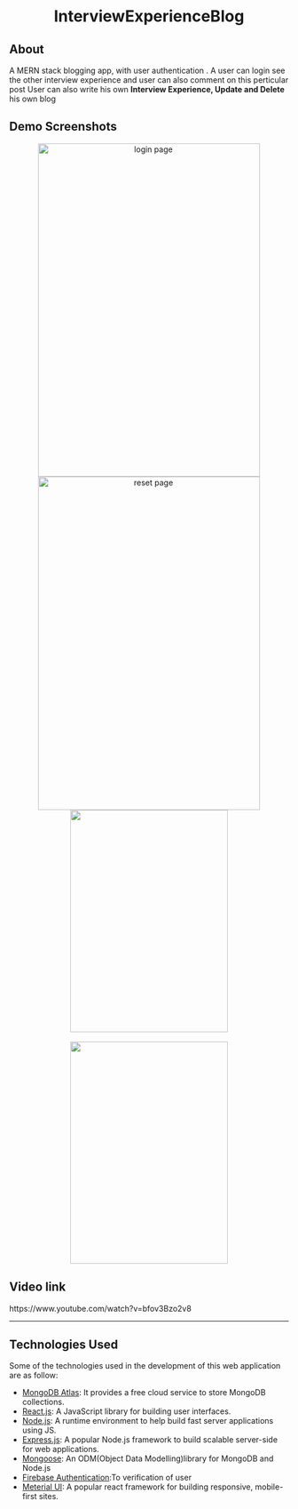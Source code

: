<h1 align="center">InterviewExperienceBlog</h1>

## About
 A MERN stack blogging  app, with user authentication . A user can login see the other interview experience and user can also comment on this perticular post
 User can also write his own <b>Interview Experience, Update and Delete </b>his own blog
 
## Demo Screenshots
<p align="center">
 <img alt="login page" src="https://user-images.githubusercontent.com/62975799/159024100-a053b213-5f41-4224-ac34-12f8c7436951.JPG" width="400" height="600" />
 <img alt="reset page" src="https://user-images.githubusercontent.com/62975799/159024482-a9e960e3-af90-42a4-9a42-049a635e0a0f.JPG" width="400" height="600" />
 <img align="center" src="https://user-images.githubusercontent.com/62975799/159024684-b59b3365-648c-4b98-8577-8e1815f57fae.JPG" width="75%" height="400" />
  <br>
  <br>
  <img align="center" src="https://user-images.githubusercontent.com/62975799/159025068-48b587a2-4eba-4eae-818f-95237fa71280.JPG"  width="75%" height="400" />
</p>
<h2>Video link </h2>
https://www.youtube.com/watch?v=bfov3Bzo2v8
<hr>

## Technologies Used

Some of the technologies used in the development of this web application are as follow:

-   [MongoDB Atlas](https://www.mongodb.com/cloud/atlas): It provides a free cloud service to store MongoDB collections.
-   [React.js](https://reactjs.org/): A JavaScript library for building user interfaces.
-   [Node.js](https://nodejs.org/en/): A runtime environment to help build fast server applications using JS.
-   [Express.js](https://expressjs.com/): A popular Node.js framework to build scalable server-side for web applications.
-   [Mongoose](https://mongoosejs.com/): An ODM(Object Data Modelling)library for MongoDB and Node.js
-   [Firebase Authentication](http://firebase.com/):To verification of user
-   [Meterial UI](https:/meterialui.com/): A popular react framework for building responsive, mobile-first sites.
